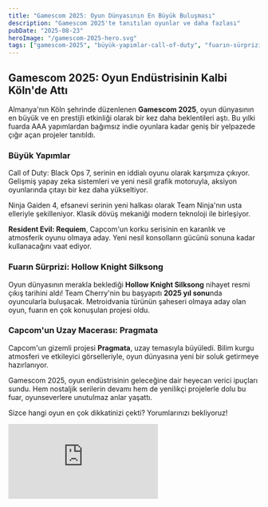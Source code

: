 ```yaml
---
title: "Gamescom 2025: Oyun Dünyasının En Büyük Buluşması"
description: "Gamescom 2025'te tanıtılan oyunlar ve daha fazlası"
pubDate: "2025-08-23"
heroImage: "/gamescom-2025-hero.svg"
tags: ["gamescom-2025", "büyük-yapımlar-call-of-duty", "fuarın-sürprizi", "capcom"]
---
```




## Gamescom 2025: Oyun Endüstrisinin Kalbi Köln'de Attı

Almanya'nın Köln şehrinde düzenlenen **Gamescom 2025**, oyun dünyasının en büyük ve en prestijli etkinliği olarak bir kez daha beklentileri aştı. Bu yılki fuarda AAA yapımlardan bağımsız indie oyunlara kadar geniş bir yelpazede çığır açan projeler tanıtıldı.

### Büyük Yapımlar

Call of Duty: Black Ops 7, serinin en iddialı oyunu olarak karşımıza çıkıyor. Gelişmiş yapay zeka sistemleri ve yeni nesil grafik motoruyla, aksiyon oyunlarında çıtayı bir kez daha yükseltiyor.

Ninja Gaiden 4, efsanevi serinin yeni halkası olarak Team Ninja'nın usta elleriyle şekilleniyor. Klasik dövüş mekaniği modern teknoloji ile birleşiyor.

**Resident Evil: Requiem**, Capcom'un korku serisinin en karanlık ve atmosferik oyunu olmaya aday. Yeni nesil konsolların gücünü sonuna kadar kullanacağını vaat ediyor.

### Fuarın Sürprizi: Hollow Knight Silksong

Oyun dünyasının merakla beklediği **Hollow Knight Silksong** nihayet resmi çıkış tarihini aldı! Team Cherry'nin bu başyapıtı **2025 yıl sonu**nda oyuncularla buluşacak. Metroidvania türünün şaheseri olmaya aday olan oyun, fuarın en çok konuşulan projesi oldu.

### Capcom'un Uzay Macerası: Pragmata

Capcom'un gizemli projesi **Pragmata**, uzay temasıyla büyüledi. Bilim kurgu atmosferi ve etkileyici görselleriyle, oyun dünyasına yeni bir soluk getirmeye hazırlanıyor.


Gamescom 2025, oyun endüstrisinin geleceğine dair heyecan verici ipuçları sundu. Hem nostaljik serilerin devamı hem de yenilikçi projelerle dolu bu fuar, oyunseverlere unutulmaz anlar yaşattı.

Sizce hangi oyun en çok dikkatinizi çekti? Yorumlarınızı bekliyoruz!

<div class="video-wrap">
	<iframe 
 		src="https://www.youtube.com/embed/MrFGLQD209Y" 
 		title="Gamescom 2025 Resmi Özet Videosu" 
 		loading="lazy"
 		frameborder="0" 
 		allow="accelerometer; autoplay; clipboard-write; encrypted-media; gyroscope; picture-in-picture; web-share" 
 		referrerpolicy="strict-origin-when-cross-origin" 
 		allowfullscreen
 	></iframe>
</div>